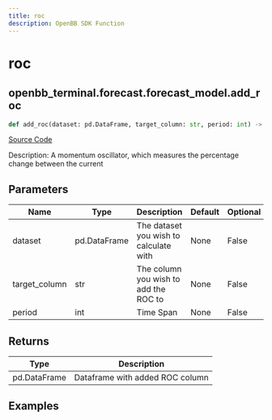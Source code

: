 ```yaml
---
title: roc
description: OpenBB SDK Function
---
```


# roc

## openbb_terminal.forecast.forecast_model.add_roc

```python title='openbb_terminal/forecast/forecast_model.py'
def add_roc(dataset: pd.DataFrame, target_column: str, period: int) -> DataFrame
```
[Source Code](https://github.com/OpenBB-finance/OpenBBTerminal/tree/main/openbb_terminal/forecast/forecast_model.py#L267)

Description: A momentum oscillator, which measures the percentage change between the current

## Parameters

| Name | Type | Description | Default | Optional |
| ---- | ---- | ----------- | ------- | -------- |
| dataset | pd.DataFrame | The dataset you wish to calculate with | None | False |
| target_column | str | The column you wish to add the ROC to | None | False |
| period | int | Time Span | None | False |

## Returns

| Type | Description |
| ---- | ----------- |
| pd.DataFrame | Dataframe with added ROC column |

## Examples

